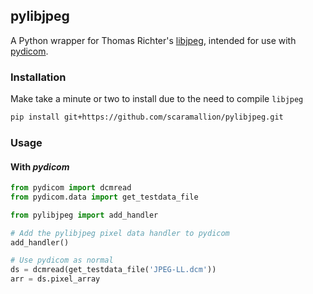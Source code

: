 ## pylibjpeg


A Python wrapper for Thomas Richter's
[libjpeg](https://github.com/thorfdbg/libjpeg), intended
for use with [pydicom](https://github.com/pydicom/pydicom).

### Installation

Make take a minute or two to install due to the need to compile ``libjpeg``
```bash
pip install git+https://github.com/scaramallion/pylibjpeg.git
```

### Usage

#### With *pydicom*

```python
from pydicom import dcmread
from pydicom.data import get_testdata_file

from pylibjpeg import add_handler

# Add the pylibjpeg pixel data handler to pydicom
add_handler()

# Use pydicom as normal
ds = dcmread(get_testdata_file('JPEG-LL.dcm'))
arr = ds.pixel_array
```
